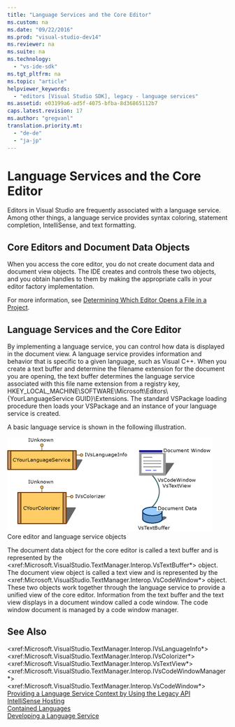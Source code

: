 ```yaml
---
title: "Language Services and the Core Editor"
ms.custom: na
ms.date: "09/22/2016"
ms.prod: "visual-studio-dev14"
ms.reviewer: na
ms.suite: na
ms.technology: 
  - "vs-ide-sdk"
ms.tgt_pltfrm: na
ms.topic: "article"
helpviewer_keywords: 
  - "editors [Visual Studio SDK], legacy - language services"
ms.assetid: e03199a6-ad5f-4075-bfba-8d36865112b7
caps.latest.revision: 17
ms.author: "gregvanl"
translation.priority.mt: 
  - "de-de"
  - "ja-jp"
---
```

# Language Services and the Core Editor
Editors in Visual Studio are frequently associated with a language service. Among other things, a language service provides syntax coloring, statement completion, IntelliSense, and text formatting.  
  
## Core Editors and Document Data Objects  
 When you access the core editor, you do not create document data and document view objects. The IDE creates and controls these two objects, and you obtain handles to them by making the appropriate calls in your editor factory implementation.  
  
 For more information, see [Determining Which Editor Opens a File in a Project](../vs140/determining-which-editor-opens-a-file-in-a-project.md).  
  
## Language Services and the Core Editor  
 By implementing a language service, you can control how data is displayed in the document view. A language service provides information and behavior that is specific to a given language, such as Visual C++. When you create a text buffer and determine the filename extension for the document you are opening, the text buffer determines the language service associated with this file name extension from a registry key, HKEY_LOCAL_MACHINE\SOFTWARE\Microsoft\Editors\\{YourLanguageService GUID}\Extensions. The standard VSPackage loading procedure then loads your VSPackage and an instance of your language service is created.  
  
 A basic language service is shown in the following illustration.  
  
 ![Language Service Model graphic](../vs140/media/vslanguageservicemodel.gif "vsLanguageServiceModel")  
Core editor and language service objects  
  
 The document data object for the core editor is called a text buffer and is represented by the \<xref:Microsoft.VisualStudio.TextManager.Interop.VsTextBuffer*> object. The document view object is called a text view and is represented by the \<xref:Microsoft.VisualStudio.TextManager.Interop.VsCodeWindow*> object. These two objects work together through the language service to provide a unified view of the core editor. Information from the text buffer and the text view displays in a document window called a code window. The code window document is managed by a code window manager.  
  
## See Also  
 \<xref:Microsoft.VisualStudio.TextManager.Interop.IVsLanguageInfo*>   
 \<xref:Microsoft.VisualStudio.TextManager.Interop.IVsColorizer*>   
 \<xref:Microsoft.VisualStudio.TextManager.Interop.VsTextView*>   
 \<xref:Microsoft.VisualStudio.TextManager.Interop.IVsCodeWindowManager*>   
 \<xref:Microsoft.VisualStudio.TextManager.Interop.VsCodeWindow*>   
 [Providing a Language Service Context by Using the Legacy API](../vs140/providing-a-language-service-context-by-using-the-legacy-api.md)   
 [IntelliSense Hosting](../vs140/intellisense-hosting.md)   
 [Contained Languages](../vs140/contained-languages.md)   
 [Developing a Language Service](../vs140/developing-a-legacy-language-service.md)
